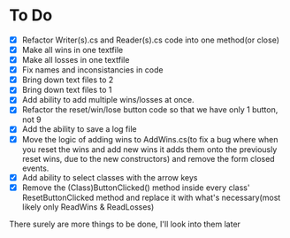 # To Do
- [x] Refactor Writer(s).cs and Reader(s).cs code into one method(or close)
- [x] Make all wins in one textfile
- [x] Make all losses in one textfile
- [x] Fix names and inconsistancies in code
- [x] Bring down text files to 2
- [x] Bring down text files to 1
- [x] Add ability to add multiple wins/losses at once.
- [x] Refactor the reset/win/lose button code so that we have only 1 button, not 9
- [x] Add the ability to save a log file
- [x] Move the logic of adding wins to AddWins.cs(to fix a bug where when you reset the wins and add new wins it adds them onto the previously reset wins, due to the new constructors) and remove the form closed events.
- [x] Add ability to select classes with the arrow keys
- [x] Remove the (Class)ButtonClicked() method inside every class' ResetButtonClicked method and replace it with what's necessary(most likely only ReadWins & ReadLosses)

There surely are more things to be done, I'll look into them later